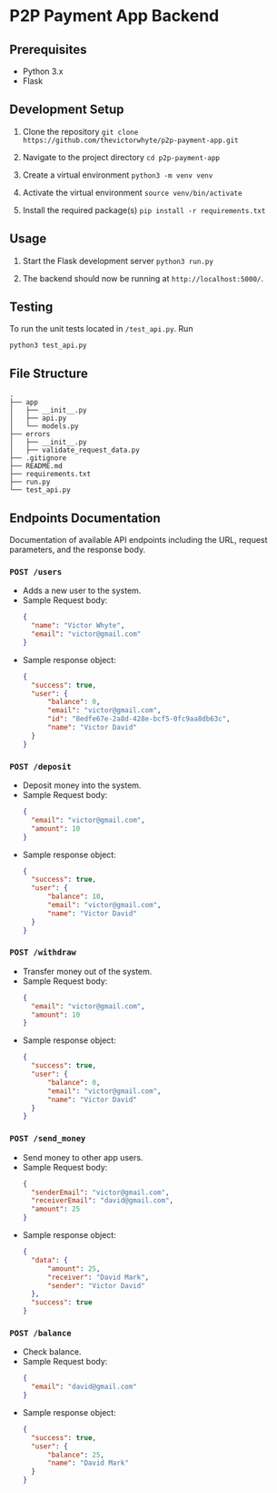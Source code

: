 # P2P Payment App Backend

## Prerequisites
- Python 3.x
- Flask


## Development Setup
1. Clone the repository
`git clone https://github.com/thevictorwhyte/p2p-payment-app.git`

2. Navigate to the project directory
`cd p2p-payment-app`

3. Create a virtual environment
`python3 -m venv venv`

4. Activate the virtual environment
`source venv/bin/activate`

5. Install the required package(s)
`pip install -r requirements.txt`


## Usage
1. Start the Flask development server
`python3 run.py`

2. The backend should now be running at `http://localhost:5000/`.

## Testing
To run the unit tests located in `/test_api.py`. Run 
```
python3 test_api.py
```

## File Structure

```
.
├── app
│   ├── __init__.py
│   ├── api.py
│   └── models.py
├── errors
│   ├── __init__.py
│   ├── validate_request_data.py
├── .gitignore
├── README.md
├── requirements.txt
├── run.py
└── test_api.py
```

## Endpoints Documentation
Documentation of available API endpoints including the URL, request parameters, and the response body.

### `POST /users`
- Adds a new user to the system.
- Sample Request body:
  ```json
  {
    "name": "Victor Whyte",
    "email": "victor@gmail.com"
  }
  ```
- Sample response object:
  ```json
  {
    "success": true,
    "user": {
        "balance": 0,
        "email": "victor@gmail.com",
        "id": "8edfe67e-2a8d-428e-bcf5-0fc9aa8db63c",
        "name": "Victor David"
    }
  }
  ```

### `POST /deposit`
- Deposit money into the system.
- Sample Request body:
  ```json
  {
    "email": "victor@gmail.com",
    "amount": 10
  }
  ```
- Sample response object:
  ```json
  {
    "success": true,
    "user": {
        "balance": 10,
        "email": "victor@gmail.com",
        "name": "Victor David"
    }
  }
  ```

### `POST /withdraw`
- Transfer money out of the system.
- Sample Request body:  
  ```json
  {
    "email": "victor@gmail.com",
    "amount": 10
  }
  ```
- Sample response object:
  ```json
  {
    "success": true,
    "user": {
        "balance": 0,
        "email": "victor@gmail.com",
        "name": "Victor David"
    }
  }
  ```

### `POST /send_money`
- Send money to other app users.
- Sample Request body:  
  ```json
  {
    "senderEmail": "victor@gmail.com",
    "receiverEmail": "david@gmail.com",
    "amount": 25
  }
  ```
- Sample response object:
  ```json
  {
    "data": {
        "amount": 25,
        "receiver": "David Mark",
        "sender": "Victor David"
    },
    "success": true
  }
  ```

### `POST /balance`
- Check balance.
- Sample Request body:  
  ```json
  {
    "email": "david@gmail.com"
  }
  ```
- Sample response object:
  ```json
  {
    "success": true,
    "user": {
        "balance": 25,
        "name": "David Mark"
    }
  }
  ```



